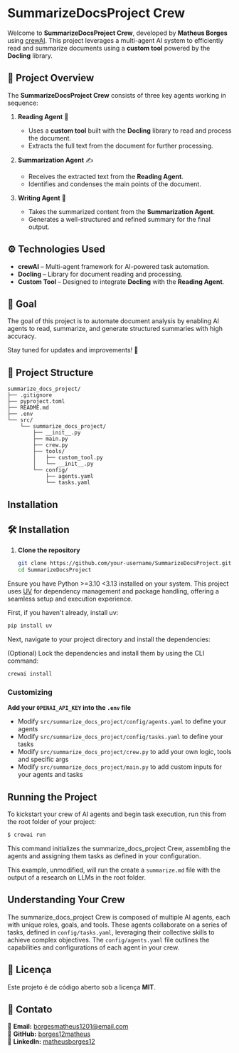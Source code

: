 # SummarizeDocsProject Crew  

Welcome to **SummarizeDocsProject Crew**, developed by **Matheus Borges** using [crewAI](https://crewai.com). This project leverages a multi-agent AI system to efficiently read and summarize documents using a **custom tool** powered by the **Docling** library.  

## 🚀 Project Overview  

The **SummarizeDocsProject Crew** consists of three key agents working in sequence:  

1. **Reading Agent** 📖  
   - Uses a **custom tool** built with the **Docling** library to read and process the document.  
   - Extracts the full text from the document for further processing.  

2. **Summarization Agent** ✍️  
   - Receives the extracted text from the **Reading Agent**.  
   - Identifies and condenses the main points of the document.  

3. **Writing Agent** 📝  
   - Takes the summarized content from the **Summarization Agent**.  
   - Generates a well-structured and refined summary for the final output.  

## ⚙️ Technologies Used  

- **crewAI** – Multi-agent framework for AI-powered task automation.  
- **Docling** – Library for document reading and processing.  
- **Custom Tool** – Designed to integrate **Docling** with the **Reading Agent**.  

## 🎯 Goal  

The goal of this project is to automate document analysis by enabling AI agents to read, summarize, and generate structured summaries with high accuracy.  

Stay tuned for updates and improvements! 🚀  

## 📂 Project Structure
    summarize_docs_project/
    ├── .gitignore
    ├── pyproject.toml
    ├── README.md
    ├── .env
    └── src/
        └── summarize_docs_project/
            ├── __init__.py
            ├── main.py
            ├── crew.py
            ├── tools/
            │   ├── custom_tool.py
            │   └── __init__.py
            └── config/
                ├── agents.yaml
                └── tasks.yaml

## Installation
## 🛠 Installation  

1. **Clone the repository**  
   ```sh
   git clone https://github.com/your-username/SummarizeDocsProject.git
   cd SummarizeDocsProject
   
Ensure you have Python >=3.10 <3.13 installed on your system. This project uses [UV](https://docs.astral.sh/uv/) for dependency management and package handling, offering a seamless setup and execution experience.

First, if you haven't already, install uv:

```bash
pip install uv
```

Next, navigate to your project directory and install the dependencies:

(Optional) Lock the dependencies and install them by using the CLI command:
```bash
crewai install
```
### Customizing

**Add your `OPENAI_API_KEY` into the `.env` file**

- Modify `src/summarize_docs_project/config/agents.yaml` to define your agents
- Modify `src/summarize_docs_project/config/tasks.yaml` to define your tasks
- Modify `src/summarize_docs_project/crew.py` to add your own logic, tools and specific args
- Modify `src/summarize_docs_project/main.py` to add custom inputs for your agents and tasks

## Running the Project

To kickstart your crew of AI agents and begin task execution, run this from the root folder of your project:

```bash
$ crewai run
```

This command initializes the summarize_docs_project Crew, assembling the agents and assigning them tasks as defined in your configuration.

This example, unmodified, will run the create a `summarize.md` file with the output of a research on LLMs in the root folder.

## Understanding Your Crew

The summarize_docs_project Crew is composed of multiple AI agents, each with unique roles, goals, and tools. These agents collaborate on a series of tasks, defined in `config/tasks.yaml`, leveraging their collective skills to achieve complex objectives. The `config/agents.yaml` file outlines the capabilities and configurations of each agent in your crew.


## **📜 Licença**

Este projeto é de código aberto sob a licença **MIT**.

## **💬 Contato**

📧 **Email:** borgesmatheus1201@email.com  
🐍 **GitHub:** [borges12matheus](https://github.com/borges12matheus)  
🔗 **LinkedIn:** [matheusborges12](https://www.linkedin.com/in/matheusborges12/)  

